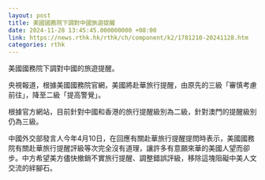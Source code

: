 ```yaml
---
layout: post
title: 美國國務院下調對中國旅遊提醒
date: 2024-11-28 13:45:45.000000000 +08:00
link: https://news.rthk.hk/rthk/ch/component/k2/1781210-20241128.htm
categories: rthk
---
```


美國國務院下調對中國的旅遊提醒。

央視報道，根據美國國務院官網，美國將赴華旅行提醒，由原先的三級「審慎考慮前往」，降至二級「提高警覺」。

根據官方網站，目前針對中國和香港的旅行提醒級別為二級，針對澳門的提醒級別仍為三級。

中國外交部發言人今年4月10日，在回應有關赴華旅行提醒提問時表示，美國國務院有關赴華旅行提醒評級等次完全沒有道理，讓許多有意願來華的美國人望而卻步。中方希望美方儘快撤銷不實旅行提醒、調整錯誤評級，移除這塊阻礙中美人文交流的絆腳石。
